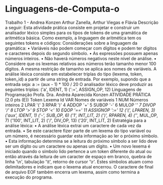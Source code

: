 # Linguagens-de-Computa-o
Trabalho 1 - Andrea Konzen
Arthur Zanella, Arthur Viegas e Flávia 
Descrição a seguir:
Esta atividade prática consiste em projetar e construir um analisador léxico simples
para os tipos de tokens de uma gramática de aritmética básica.
Como exemplo, a linguagem de aritmética tem os seguintes tokens e códigos:
Considerações sobre a linguagem da gramática:
• Variáveis não podem começar com dígitos e podem ter dígitos e caracteres
depois do segundo símbolo.
• As expressões possuem apenas números inteiros.
• Não haverá números negativos neste nível de análise.
• Considere que os lexemas relativos aos números terão tamanho menor 100
dígitos. A mesma restrição de tamanho se aplica aos nomes de variáveis.
A análise léxica consiste em estabelecer triplas do tipo (lexema, token, token_id) a
partir de uma string de entrada. Por exemplo, supondo que a entrada seja:
a := (aux - 1) * 100 / 20
O analisador léxico deve produzir as seguintes triplas:
('a', IDENT, 1)
(':=', ASSIGN_OP, 12)
Linguagens de Programação
Profa. Dra. Andréa Aparecida Konzen
ATIVIDADE PRÁTICA (2.0 pts (E))
Token Lexema Id
VAR Nomes de variáveis 1
NUM Números inteiros 2
LPAR '(' 3
RPAR ')' 4
ADDOP '+' 5
SUBOP '-' 6
MULOP '*' 7
DIVOP '/' 8
LTOP '>' 9
STOP '<' 10
EQOP '==' 11
ASSIGNOP ':=' 12
('(', LPAREN, 3)
('aux', IDENT, 1)
('-', SUB_OP, 6)
('1', INT_LIT, 2)
(')', RPAREN, 4)
('*', MUL_OP, 7)
('100', INT_LIT, 2)
('/', DIV_OP, 13)
('20', INT_LIT, 2)
Estratégia para a análise léxica:
• A análise léxica extrai um caractere de cada vez da entrada.
• Se este caractere fizer parte de um lexema do tipo variável ou um número, é
necessário guardar esta informação ao ler o próximo símbolo.
• Esta informação determina se a leitura do próximo símbolo a ser lido deve ser
um dígito ou um caractere ou apenas um dígito.
• Um novo lexema é iniciado quando o símbolo lido pertence a
um token diferente do atual ou então através da leitura de um caracter de
espaço em branco, quebra de linha '\n', tabulação '\t', retorno de cursor '\r'.
Estes símbolos atuam como delimitadores e indicam que o lexema atual
encerrou. O caractere de final de arquivo EOF também encerra um lexema,
assim como termina a execução do programa.
